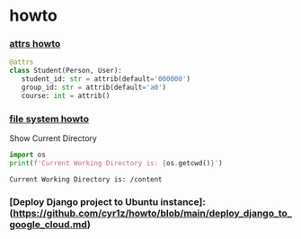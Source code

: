 # howto

### [attrs howto](https://github.com/cyr1z/howto/blob/main/attrs_.ipynb)
   ``` python
   @attrs
   class Student(Person, User):
      student_id: str = attrib(default='000000')
      group_id: str = attrib(default='a0')
      course: int = attrib()
   ```


### [file system howto](https://github.com/cyr1z/howto/blob/main/File_System_Operation_Basics.ipynb) 


Show Current Directory

   ``` python
   import os
   print(f'Current Working Directory is: {os.getcwd()}')
   ```
   ```
   Current Working Directory is: /content
   ```



### [Deploy Django project to Ubuntu instance]: (https://github.com/cyr1z/howto/blob/main/deploy_django_to_google_cloud.md)



